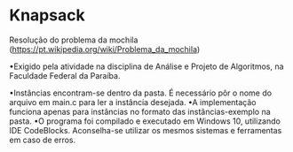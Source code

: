 # Knapsack
Resolução do problema da mochila (https://pt.wikipedia.org/wiki/Problema_da_mochila)

•Exigido pela atividade na disciplina de Análise e Projeto de Algoritmos, na Faculdade Federal da Paraíba.

•Instâncias encontram-se dentro da pasta. É necessário pôr o nome do arquivo em main.c para ler a instância desejada.
•A implementação funciona apenas para instâncias no formato das instâncias-exemplo na pasta.
•O programa foi compilado e executado em Windows 10, utilizando IDE CodeBlocks. Aconselha-se utilizar os mesmos sistemas e ferramentas em caso de erros.
